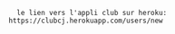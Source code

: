 

      le lien vers l'appli club sur heroku: https://clubcj.herokuapp.com/users/new
      
      
      
              
